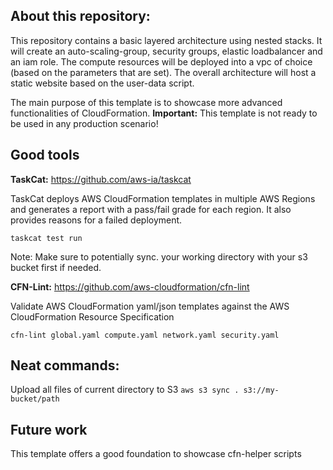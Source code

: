 ## About this repository:
This repository contains a basic layered architecture using nested stacks. It will create an auto-scaling-group, security groups, elastic loadbalancer and an iam role.
The compute resources will be deployed into a vpc of choice (based on the parameters that are set). The overall architecture will host a static website based on the user-data script.

The main purpose of this template is to showcase more advanced functionalities of CloudFormation. **Important:** This template is not ready to be used
in any production scenario!

## Good tools 
**TaskCat:** 
https://github.com/aws-ia/taskcat

TaskCat deploys AWS CloudFormation templates in multiple AWS Regions and generates a report with a pass/fail grade for each region. It also provides reasons for a failed deployment.

```taskcat test run```

Note: Make sure to potentially sync. your working directory with your s3 bucket first if needed.

**CFN-Lint:** https://github.com/aws-cloudformation/cfn-lint

Validate AWS CloudFormation yaml/json templates against the AWS CloudFormation Resource Specification

```cfn-lint global.yaml compute.yaml network.yaml security.yaml```

## Neat commands:
Upload all files of current directory to S3
```aws s3 sync . s3://my-bucket/path```

## Future work
This template offers a good foundation to showcase cfn-helper scripts
